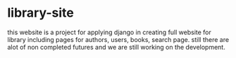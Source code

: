 # library-site

this website is a project for applying django in creating full website for library including pages for authors, users, books, search page.
still there are alot of non completed futures and we are still working on the development.
